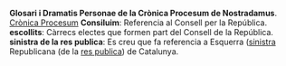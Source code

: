 **Glosari i Dramatis Personae de la Crònica Procesum de Nostradamus**. [Crònica Procesum](https://twitter.com/CronicaProcesum)
<a name="consilium"></a>**Consiluim**: Referencia al Consell per la República.
<a name="escollits"></a>**escollits**: Càrrecs electes que formen part del Consell de la República.
<a name="sinistra"></a>**sinistra de la res publica**: Es creu que fa referencia a Esquerra ([sinistra](https://es.thefreedictionary.com/sinistra) Republicana (de la [res publica](https://ca.wikipedia.org/wiki/Res_publica)) de Catalunya.
